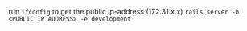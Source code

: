 run `ifconfig` to get the public ip-address (172.31.x.x)
`rails server -b <PUBLIC IP ADDRESS> -e development`